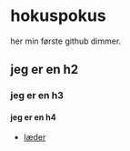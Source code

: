 # hokuspokus

her min første github dimmer.

## jeg er en h2
### jeg er en h3

#### jeg er en h4

* [læder](http://lundhandmade.dk)
